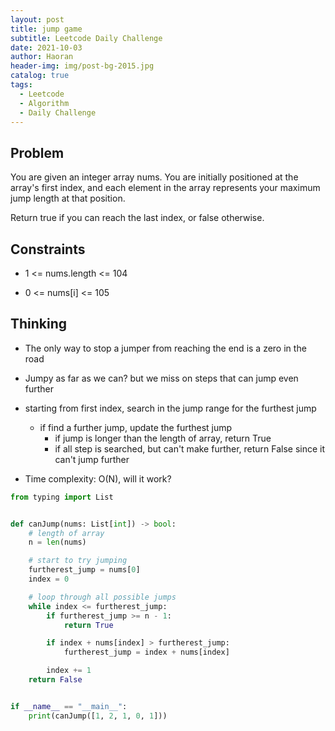 ```yaml
---
layout: post
title: jump game
subtitle: Leetcode Daily Challenge
date: 2021-10-03
author: Haoran
header-img: img/post-bg-2015.jpg
catalog: true
tags: 
  - Leetcode
  - Algorithm
  - Daily Challenge
---
```



## Problem
You are given an integer array nums. You are initially positioned at the array's first index, and each element in the array represents your maximum jump length at that position.

Return true if you can reach the last index, or false otherwise.

## Constraints
* 1 <= nums.length <= 104

* 0 <= nums[i] <= 105

## Thinking
* The only way to stop a jumper from reaching the end is a zero in the road

* Jumpy as far as we can? but we miss on steps that can jump even further

* starting from first index, search in the jump range for the furthest jump
    * if find a further jump, update the furthest jump
        * if jump is longer than the length of array, return True
        * if all step is searched, but can't make further, return False since it can't jump further

* Time complexity: O(N), will it work?

```python
from typing import List


def canJump(nums: List[int]) -> bool:
    # length of array
    n = len(nums)

    # start to try jumping
    furtherest_jump = nums[0]
    index = 0

    # loop through all possible jumps
    while index <= furtherest_jump:
        if furtherest_jump >= n - 1:
            return True

        if index + nums[index] > furtherest_jump:
            furtherest_jump = index + nums[index]

        index += 1
    return False


if __name__ == "__main__":
    print(canJump([1, 2, 1, 0, 1]))
```